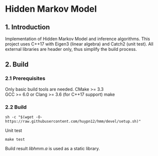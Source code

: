 # Hidden Markov Model

## 1. Introduction
Implementation of Hidden Markov Model and inference algorithms.
This project uses C++17 with Eigen3 (linear algebra) and Catch2 (unit test).
All external libraries are header only, thus simplify the build process.

## 2. Build 
### 2.1 Prerequisites
Only basic build tools are needed.
CMake >= 3.3 \
GCC >= 6.0 or Clang >= 3.6 (for C++17 support)
make

### 2.2 Build
```shell
sh -c "$(wget -O- https://raw.githubusercontent.com/huypn12/hmm/devel/setup.sh)"
```
Unit test
```shell
make test
```
Build result *libhmm.a* is used as a static library.
